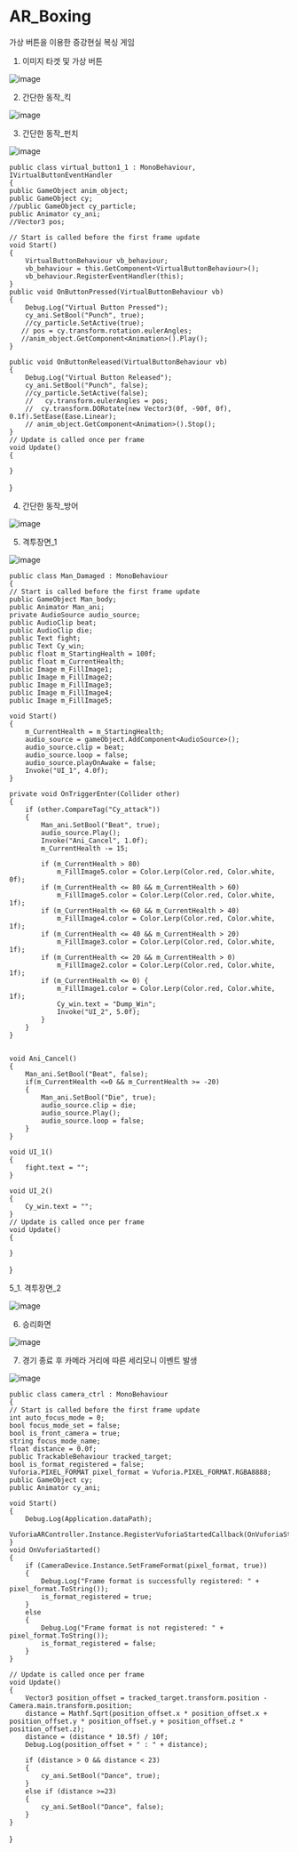 # AR_Boxing
 
가상 버튼을 이용한 증강현실 복싱 게임


1. 이미지 타겟 및 가상 버튼

![image](https://user-images.githubusercontent.com/48191157/71572284-9f9cf400-2b21-11ea-8d07-5c01e0e8b8c2.png)

2. 간단한 동작_킥

![image](https://user-images.githubusercontent.com/48191157/71572289-a4fa3e80-2b21-11ea-847e-5a18b2a87407.png)

3. 간단한 동작_펀치

![image](https://user-images.githubusercontent.com/48191157/71572294-a88dc580-2b21-11ea-8787-38159d41d8dc.png)

    public class virtual_button1_1 : MonoBehaviour, IVirtualButtonEventHandler
    {
    public GameObject anim_object;
    public GameObject cy;
    //public GameObject cy_particle;
    public Animator cy_ani;
    //Vector3 pos;
    
    // Start is called before the first frame update
    void Start()
    {
        VirtualButtonBehaviour vb_behaviour;
        vb_behaviour = this.GetComponent<VirtualButtonBehaviour>();
        vb_behaviour.RegisterEventHandler(this);
    }
    public void OnButtonPressed(VirtualButtonBehaviour vb)
    {
        Debug.Log("Virtual Button Pressed");
        cy_ani.SetBool("Punch", true);
        //cy_particle.SetActive(true);
       // pos = cy.transform.rotation.eulerAngles;
       //anim_object.GetComponent<Animation>().Play();
    }

    public void OnButtonReleased(VirtualButtonBehaviour vb)
    {
        Debug.Log("Virtual Button Released");
        cy_ani.SetBool("Punch", false);
        //cy_particle.SetActive(false);
        //   cy.transform.eulerAngles = pos;
        //  cy.transform.DORotate(new Vector3(0f, -90f, 0f), 0.1f).SetEase(Ease.Linear);
        // anim_object.GetComponent<Animation>().Stop();
    }
    // Update is called once per frame
    void Update()
    {

    }
}


4. 간단한 동작_방어

![image](https://user-images.githubusercontent.com/48191157/71572299-ad527980-2b21-11ea-8996-e3cb56e862d4.png)

5. 격투장면_1

![image](https://user-images.githubusercontent.com/48191157/71572313-bfccb300-2b21-11ea-89dc-5b0b997a7405.png)

    public class Man_Damaged : MonoBehaviour
    {
    // Start is called before the first frame update
    public GameObject Man_body;
    public Animator Man_ani;
    private AudioSource audio_source;
    public AudioClip beat;
    public AudioClip die;
    public Text fight;
    public Text Cy_win;
    public float m_StartingHealth = 100f;
    public float m_CurrentHealth;    
    public Image m_FillImage1;
    public Image m_FillImage2;
    public Image m_FillImage3;
    public Image m_FillImage4;
    public Image m_FillImage5;

    void Start()
    {
        m_CurrentHealth = m_StartingHealth;
        audio_source = gameObject.AddComponent<AudioSource>();
        audio_source.clip = beat;
        audio_source.loop = false;
        audio_source.playOnAwake = false;
        Invoke("UI_1", 4.0f);
    }

    private void OnTriggerEnter(Collider other)
    {
        if (other.CompareTag("Cy_attack"))
        {            
            Man_ani.SetBool("Beat", true);
            audio_source.Play();
            Invoke("Ani_Cancel", 1.0f);
            m_CurrentHealth -= 15;          

            if (m_CurrentHealth > 80)
                m_FillImage5.color = Color.Lerp(Color.red, Color.white, 0f);
            if (m_CurrentHealth <= 80 && m_CurrentHealth > 60)
                m_FillImage5.color = Color.Lerp(Color.red, Color.white, 1f);
            if (m_CurrentHealth <= 60 && m_CurrentHealth > 40)
                m_FillImage4.color = Color.Lerp(Color.red, Color.white, 1f);
            if (m_CurrentHealth <= 40 && m_CurrentHealth > 20)
                m_FillImage3.color = Color.Lerp(Color.red, Color.white, 1f);
            if (m_CurrentHealth <= 20 && m_CurrentHealth > 0)
                m_FillImage2.color = Color.Lerp(Color.red, Color.white, 1f);
            if (m_CurrentHealth <= 0) { 
                m_FillImage1.color = Color.Lerp(Color.red, Color.white, 1f);
                Cy_win.text = "Dump_Win";
                Invoke("UI_2", 5.0f);
            }
        }
    }
       

    void Ani_Cancel()
    {
        Man_ani.SetBool("Beat", false);
        if(m_CurrentHealth <=0 && m_CurrentHealth >= -20)
        {
            Man_ani.SetBool("Die", true);
            audio_source.clip = die;
            audio_source.Play();
            audio_source.loop = false;
        }
    }

    void UI_1()
    {
        fight.text = "";
    }

    void UI_2()
    {
        Cy_win.text = "";
    }
    // Update is called once per frame
    void Update()
    {
        
    }
}

5_1. 격투장면_2

![image](https://user-images.githubusercontent.com/48191157/71572323-cf4bfc00-2b21-11ea-8088-cefc131d4499.png)

6. 승리화면

![image](https://user-images.githubusercontent.com/48191157/71572333-e25ecc00-2b21-11ea-83ef-a205acca4a96.png)

7. 경기 종료 후 카메라 거리에 따른 세리모니 이벤트 발생

![image](https://user-images.githubusercontent.com/48191157/71572338-e985da00-2b21-11ea-939b-b9cc1b63cf94.png)

    public class camera_ctrl : MonoBehaviour
    {
    // Start is called before the first frame update
    int auto_focus_mode = 0;
    bool focus_mode_set = false;
    bool is_front_camera = true;
    string focus_mode_name;
    float distance = 0.0f;
    public TrackableBehaviour tracked_target;
    bool is_format_registered = false;
    Vuforia.PIXEL_FORMAT pixel_format = Vuforia.PIXEL_FORMAT.RGBA8888;
    public GameObject cy;
    public Animator cy_ani;   

    void Start()
    {
        Debug.Log(Application.dataPath);
        VuforiaARController.Instance.RegisterVuforiaStartedCallback(OnVuforiaStarted);
    }
    void OnVuforiaStarted()
    {
        if (CameraDevice.Instance.SetFrameFormat(pixel_format, true))
        {
            Debug.Log("Frame format is successfully registered: " + pixel_format.ToString());
            is_format_registered = true;
        }
        else
        {
            Debug.Log("Frame format is not registered: " + pixel_format.ToString());
            is_format_registered = false;
        }
    }

    // Update is called once per frame
    void Update()
    {
        Vector3 position_offset = tracked_target.transform.position - Camera.main.transform.position;
        distance = Mathf.Sqrt(position_offset.x * position_offset.x + position_offset.y * position_offset.y + position_offset.z * position_offset.z);
        distance = (distance * 10.5f) / 10f;
        Debug.Log(position_offset + " : " + distance);

        if (distance > 0 && distance < 23)
        {
            cy_ani.SetBool("Dance", true);
        }
        else if (distance >=23)
        {
            cy_ani.SetBool("Dance", false);
        }
    }
}
